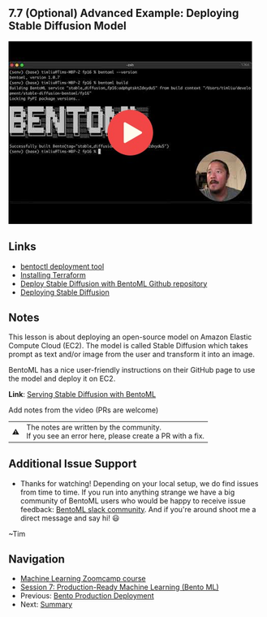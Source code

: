
## 7.7 (Optional) Advanced Example: Deploying Stable Diffusion Model

<a href="https://www.youtube.com/watch?v=NMIi_DDVxAs&list=PL3MmuxUbc_hIhxl5Ji8t4O6lPAOpHaCLR"><img src="images/thumbnail-7-07.jpg"></a>
 
## Links
* [bentoctl deployment tool](https://github.com/bentoml/bentoctl)
* [Installing Terraform](https://learn.hashicorp.com/tutorials/terraform/install-cli)
* [Deploy Stable Diffusion with BentoML Github repository](https://github.com/bentoml/stable-diffusion-bentoml)
* [Deploying Stable Diffusion](https://modelserving.com/blog/deploying-your-own-stable-diffusion-service-mz9wk)


## Notes

This lesson is about deploying an open-source model on Amazon Elastic Compute Cloud (EC2). The model is called Stable Diffusion which takes prompt as text and/or image from the user and transform it into an image.

BentoML has a nice user-friendly instructions on their GitHub page to use the model and deploy it on EC2.

**Link**: [Serving Stable Diffusion with BentoML](https://github.com/bentoml/stable-diffusion-bentoml)

Add notes from the video (PRs are welcome)


<table>
   <tr>
      <td>⚠️</td>
      <td>
         The notes are written by the community. <br>
         If you see an error here, please create a PR with a fix.
      </td>
   </tr>
</table>

## Additional Issue Support
* Thanks for watching! Depending on your local setup, we do find issues from time to time. If you run into anything strange
we have a big community of BentoML users who would be happy to receive issue feedback: 
[BentoML slack community](https://l.bentoml.com/join-slack-mlzoomcamp). And if you're around shoot me a direct
message and say hi! 😃 

~Tim

## Navigation

* [Machine Learning Zoomcamp course](../)
* [Session 7: Production-Ready Machine Learning (Bento ML)](./)
* Previous: [Bento Production Deployment](06-production-deployment.md)
* Next: [Summary](08-summary.md)